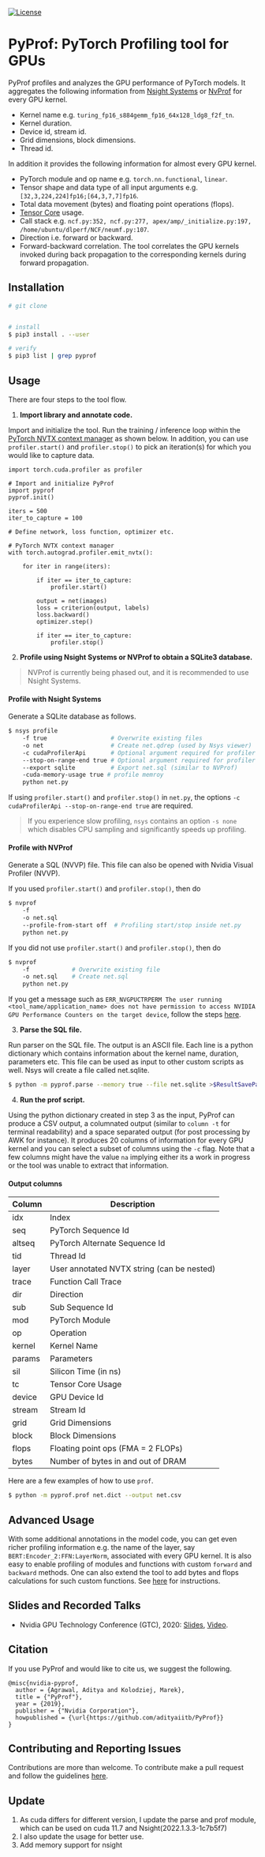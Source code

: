 [![License](https://img.shields.io/badge/License-Apache2-green.svg)](http://www.apache.org/licenses/LICENSE-2.0)

# PyProf: PyTorch Profiling tool for GPUs

PyProf profiles and analyzes the GPU performance of PyTorch models. It
aggregates the following information from
[Nsight Systems]( https://developer.nvidia.com/nsight-systems) or
[NvProf](https://developer.nvidia.com/nvidia-visual-profiler)
for every GPU kernel.

- Kernel name e.g. `turing_fp16_s884gemm_fp16_64x128_ldg8_f2f_tn`.
- Kernel duration.
- Device id, stream id.
- Grid dimensions, block dimensions.
- Thread id.

In addition it provides the following information for almost every
GPU kernel.

- PyTorch module and op name e.g. `torch.nn.functional`, `linear`.
- Tensor shape and data type of all input arguments e.g. `[32,3,224,224]fp16;[64,3,7,7]fp16`.
- Total data movement (bytes) and floating point operations (flops).
- [Tensor Core](https://developer.nvidia.com/tensor-cores) usage.
- Call stack e.g. `ncf.py:352, ncf.py:277, apex/amp/_initialize.py:197,
/home/ubuntu/dlperf/NCF/neumf.py:107`.
- Direction i.e. forward or backward.
- Forward-backward correlation. The tool correlates the GPU kernels
invoked during back propagation to the corresponding kernels during
forward propagation.


## Installation

```bash
# git clone


# install
$ pip3 install . --user

# verify
$ pip3 list | grep pyprof
```

## Usage

There are four steps to the tool flow.

1. **Import library and annotate code.**

Import and initialize the tool.  Run the training
/ inference loop within the [PyTorch NVTX context
manager](https://pytorch.org/docs/stable/_modules/torch/autograd/profiler.html#emit_nvtx)
as shown below. In addition, you can use `profiler.start()` and
`profiler.stop()` to pick an iteration(s) for which you would like to
capture data.

```python3
import torch.cuda.profiler as profiler

# Import and initialize PyProf
import pyprof
pyprof.init()

iters = 500
iter_to_capture = 100

# Define network, loss function, optimizer etc.

# PyTorch NVTX context manager
with torch.autograd.profiler.emit_nvtx():

    for iter in range(iters):

        if iter == iter_to_capture:
            profiler.start()

        output = net(images)
        loss = criterion(output, labels)
        loss.backward()
        optimizer.step()

        if iter == iter_to_capture:
            profiler.stop()
```

2. **Profile using Nsight Systems or NVProf to obtain a SQLite3 database.**

> NVProf is currently being phased out, and it is recommended to use Nsight Systems.
#### Profile with Nsight Systems

Generate a SQLite database as follows.

```bash
$ nsys profile 
    -f true                  # Overwrite existing files
    -o net                   # Create net.qdrep (used by Nsys viewer)
    -c cudaProfilerApi       # Optional argument required for profiler start/stop
    --stop-on-range-end true # Optional argument required for profiler start/stop
    --export sqlite          # Export net.sql (similar to NVProf) 
    -cuda-memory-usage true # profile memroy
    python net.py
```

If using `profiler.start()` and `profiler.stop()` in `net.py`, the options
`-c cudaProfilerApi --stop-on-range-end true` are required.

> If you experience slow profiling, `nsys` contains an option `-s none`
> which disables CPU sampling and significantly speeds up profiling.

#### Profile with NVProf

Generate a SQL (NVVP) file. This file can also be opened with Nvidia
Visual Profiler (NVVP).

If you used `profiler.start()` and `profiler.stop()`, then do

```bash
$ nvprof 
    -f 
    -o net.sql 
    --profile-from-start off  # Profiling start/stop inside net.py
    python net.py
```

If you did not use `profiler.start()` and `profiler.stop()`, then do

```bash
$ nvprof
    -f            # Overwrite existing file
    -o net.sql    # Create net.sql
    python net.py
```

If you get a message such as `ERR_NVGPUCTRPERM The user running
<tool_name/application_name> does not have permission to access NVIDIA
GPU Performance Counters on the target device`, follow the
steps [here](docs/hardware_counters.md).

3. **Parse the SQL file.**

Run parser on the SQL file. The output is an ASCII file. Each line
is a python dictionary which contains information about the kernel name,
duration, parameters etc. This file can be used as input to other custom
scripts as well. Nsys will create a file called net.sqlite.

```bash
$ python -m pyprof.parse --memory true --file net.sqlite >$ResultSavePath/net.dict
```

4. **Run the prof script.**

Using the python dictionary created in step 3 as the input, PyProf can
produce a CSV output, a columnated output (similar to `column -t` for
terminal readability) and a space separated output (for post processing
by AWK for instance). It produces 20 columns of information for every
GPU kernel and you can select a subset of columns using the `-c` flag.
Note that a few columns might have the value `na` implying either its a
work in progress or the tool was unable to extract that information.

#### Output columns

| Column | Description |
| ------ | ----------- |
| idx    | Index |
| seq    | PyTorch Sequence Id |
| altseq | PyTorch Alternate Sequence Id |
| tid    | Thread Id |
| layer  | User annotated NVTX string (can be nested) |
| trace  | Function Call Trace |
| dir    | Direction |
| sub    | Sub Sequence Id |
| mod    | PyTorch Module |
| op     | Operation |
| kernel | Kernel Name |
| params | Parameters |
| sil    | Silicon Time (in ns) |
| tc     | Tensor Core Usage |
| device | GPU Device Id |
| stream | Stream Id |
| grid   | Grid Dimensions |
| block  | Block Dimensions |
| flops  | Floating point ops (FMA = 2 FLOPs) |
| bytes  | Number of bytes in and out of DRAM |

Here are a few examples of how to use `prof`.

```bash
$ python -m pyprof.prof net.dict --output net.csv
```

## Advanced Usage

With some additional annotations in the model code, you can get
even richer profiling information e.g. the name of the layer, say
`BERT:Encoder_2:FFN:LayerNorm`, associated with every GPU kernel. It
is also easy to enable profiling of modules and functions with custom
`forward` and `backward` methods. One can also extend the tool to
add bytes and flops calculations for such custom functions. See
[here](./docs/advanced.md) for instructions.


## Slides and Recorded Talks

- Nvidia GPU Technology Conference (GTC), 2020: [Slides](https://developer.download.nvidia.com/video/gputechconf/gtc/2020/presentations/s21143-automating-end-to-end-pytorch-profiling.pdf), [Video](https://developer.nvidia.com/gtc/2020/video/s21143).

## Citation

If you use PyProf and would like to cite us, we suggest the following.

```
@misc{nvidia-pyprof,
  author = {Agrawal, Aditya and Kolodziej, Marek},
  title = {"PyProf"},
  year = {2019},
  publisher = {"Nvidia Corporation"},
  howpublished = {\url{https://github.com/adityaiitb/PyProf}}
}
```

## Contributing and Reporting Issues

Contributions are more than welcome. To contribute make a pull request
and follow the guidelines [here](./docs/CONTRIBUTING.md).

## Update
1. As cuda differs for different version, I update the parse and prof module, which can be used on cuda 11.7 and Nsight(2022.1.3.3-1c7b5f7)
2. I also update the usage for better use.
3. Add memory support for nsight
